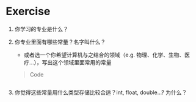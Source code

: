 &emsp;
# Exercise

1. 你学习的专业是什么？

2. 你专业里面有哪些常量？名字叫什么？
   - 或者选一个你希望计算机与之结合的领域（e.g. 物理、化学、生物、医疗...），写出这个领域里面常用的常量
  
    >Code
    ```c++

    ```

3. 你觉得这些常量用什么类型存储比较合适？int, float, double...? 为什么？


